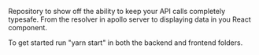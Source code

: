 
Repository to show off the ability to keep your API calls completely typesafe. From the resolver in apollo server to displaying data in you React component.

To get started run "yarn start" in both the backend and frontend folders.




